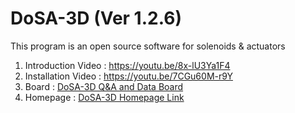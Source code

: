 # DoSA-3D (Ver 1.2.6)

This program is an open source software for solenoids &amp; actuators

1. Introduction Video : https://youtu.be/8x-lU3Ya1F4 <br>
2. Installation Video : https://youtu.be/7CGu60M-r9Y <br>
3. Board : <a href="https://solenoid.or.kr/direct_eng.php?address=https://solenoid.or.kr/gtzero1/gt_zboard.php?id=open_cae_eng">DoSA-3D Q&A and Data Board</a><br>
4. Homepage : <a href="https://solenoid.or.kr/index_dosa_open_3d_eng.html">DoSA-3D Homepage Link</a><br>
<br><br>
<img src="https://solenoid.or.kr/openactuator/DoSA/DoSA-3D.png" border="0" alt="">
